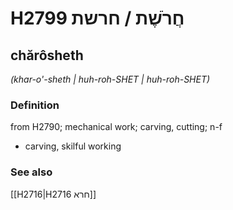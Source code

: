 # H2799 חֲרֹשֶׁת / חרשת

## chărôsheth

_(khar-o'-sheth | huh-roh-SHET | huh-roh-SHET)_

### Definition

from H2790; mechanical work; carving, cutting; n-f

- carving, skilful working

### See also

[[H2716|H2716 חרא]]
